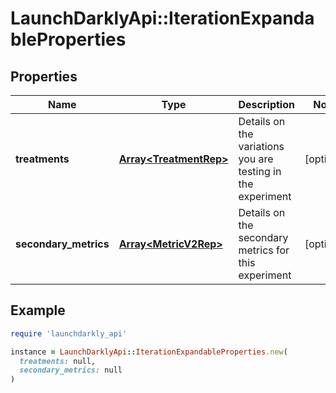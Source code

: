 # LaunchDarklyApi::IterationExpandableProperties

## Properties

| Name | Type | Description | Notes |
| ---- | ---- | ----------- | ----- |
| **treatments** | [**Array&lt;TreatmentRep&gt;**](TreatmentRep.md) | Details on the variations you are testing in the experiment | [optional] |
| **secondary_metrics** | [**Array&lt;MetricV2Rep&gt;**](MetricV2Rep.md) | Details on the secondary metrics for this experiment | [optional] |

## Example

```ruby
require 'launchdarkly_api'

instance = LaunchDarklyApi::IterationExpandableProperties.new(
  treatments: null,
  secondary_metrics: null
)
```

